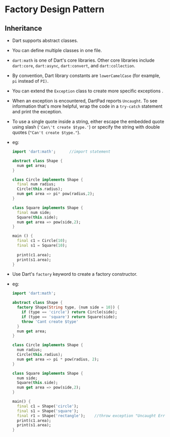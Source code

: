 # Factory Design Pattern

## Inheritance

- Dart supports abstract classes.

- You can define multiple classes in one file.

- `dart:math` is one of Dart's core libraries. Other core libraries include `dart:core`, `dart:async`, `dart:convert`, and `dart:collection`.

- By convention, Dart library constants are `lowerCamelCase` (for example, `pi` instead of `PI)`. 

- You can extend the `Exception` class to create more specific exceptions .

- When an exception is encountered, DartPad reports `Uncaught`. To see information that's more helpful, wrap the code in a `try-catch` statement and print the exception.

- To use a single quote inside a string, either escape the embedded quote using slash (`'Can\'t create $type.'`) or specify the string with double quotes (`"Can't create $type."`).

- eg:

  ```dart
  import 'dart:math';      //import statement
  
  abstract class Shape {
    num get area;
  }
  
  class Circle implements Shape {
    final num radius;
    Circle(this.radius);
    num get area => pi* pow(radius,2);
  }
  
  class Square implements Shape {
    final num side;
    Square(this.side);
    num get area => pow(side,2);
  }
  
  main () {
    final c1 = Circle(10);
    final s1 = Square(10);
    
    print(c1.area);
    print(s1.area);
  }
  ```

  

- Use Dart's `factory` keyword to create a factory constructor.

- eg:

  ```dart
  import 'dart:math';
  
  abstract class Shape {
    factory Shape(String type, {num side = 10}) {
      if (type == 'circle') return Circle(side);
      if (type == 'square') return Square(side);
      throw 'Cant create $type'
    }
    num get area;
  }
  
  class Circle implements Shape {
    num radius;
    Circle(this.radius);
    num get area => pi * pow(radius, 2);
  }
  
  class Square implements Shape {
    num side;
    Square(this.side);
    num get area => pow(side,2);
  }
  
  main() {
    final c1 = Shape('circle');
    final s1 = Shape('square');
    final r1 = Shape('rectangle');    //throw exception "Uncaught Error: Cant create rectangle"
    print(c1.area);
    print(s1.area);
  }
  ```

  
